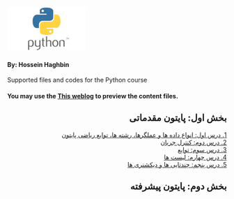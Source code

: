 <img src="images/Python-logo.png" alt="Diffrent perspective of objects." width="180" height="100" >

#### By: Hossein Haghbin

Supported files and codes for the Python course

#### You may use the [This weblog](https://haghbinh.github.io/Python-Course/) to preview the content files.
<h2 style="text-align: justify; direction:rtl">   
بخش اول: پایتون مقدماتی
</h2>

<div dir=rtl>
<a href="https://github.com/haghbinh/Python-Course/blob/master/Note%20Books/sec1.ipynb" target="_blank">
  1. درس اول: انواع داده ها و عملگرها، رشته ها، توابع ریاضی پایتون 
</a> <br>
<div dir=rtl>
<a href="https://github.com/haghbinh/Python-Course/blob/master/Note%20Books/sec2.ipynb" target="_blank">
  2. درس دوم: کنترل جریان 
</a> <br> 
<div dir=rtl>
<a href="https://github.com/haghbinh/Python-Course/blob/master/Note%20Books/sec3.ipynb" target="_blank">
  3. درس سوم: توابع 
</a> <br> 
<div dir=rtl>
<a href="https://github.com/haghbinh/Python-Course/blob/master/Note%20Books/sec4.ipynb" target="_blank">
  4. درس چهارم: لیست ها 
</a> <br> 
<div dir=rtl>
<a href="https://github.com/haghbinh/Python-Course/blob/master/Note%20Books/sec5.ipynb" target="_blank">
  5. درس پنجم: چندتایی ها و دیکشنری ها 
</a> <br> 

<h2 style="text-align: justify; direction:rtl">   
بخش دوم: پایتون پیشرفته
</h2>

